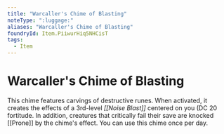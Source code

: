 ```yaml
---
title: "Warcaller's Chime of Blasting"
noteType: ":luggage:"
aliases: "Warcaller's Chime of Blasting"
foundryId: Item.PiiwurHiq5NHCisT
tags:
  - Item
---
```


# Warcaller's Chime of Blasting

This chime features carvings of destructive runes. When activated, it creates the effects of a 3rd-level _[[Noise Blast]]_ centered on you (DC 20 fortitude. In addition, creatures that critically fail their save are knocked [[Prone]] by the chime's effect. You can use this chime once per day.
